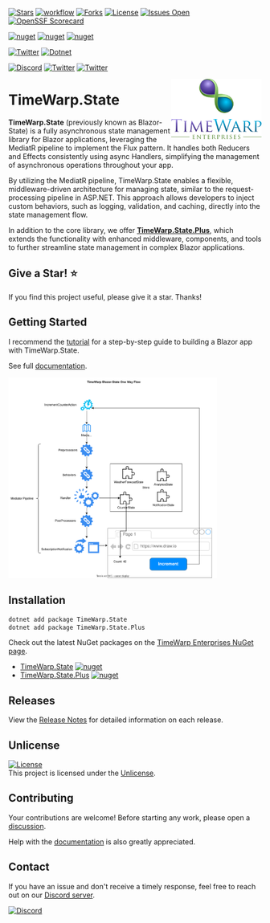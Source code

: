 [![Stars](https://img.shields.io/github/stars/TimeWarpEngineering/timewarp-state?logo=github)](https://github.com/TimeWarpEngineering/timewarp-state)
[![workflow](https://github.com/TimeWarpEngineering/timewarp-state/actions/workflows/release-build.yml/badge.svg)](https://github.com/TimeWarpEngineering/timewarp-state/actions)
[![Forks](https://img.shields.io/github/forks/TimeWarpEngineering/timewarp-state)](https://github.com/TimeWarpEngineering/timewarp-state)
[![License](https://img.shields.io/github/license/TimeWarpEngineering/timewarp-state.svg?style=flat-square&logo=github)](https://github.com/TimeWarpEngineering/timewarp-state/issues)
[![Issues Open](https://img.shields.io/github/issues/TimeWarpEngineering/timewarp-state.svg?logo=github)](https://github.com/TimeWarpEngineering/timewarp-state/issues)
[![OpenSSF Scorecard](https://api.scorecard.dev/projects/github.com/TimeWarpEngineering/timewarp-state/badge)](https://scorecard.dev/viewer/?uri=github.com/TimeWarpEngineering/timewarp-state)

[![nuget](https://img.shields.io/nuget/v/TimeWarp.State?logo=nuget)](https://www.nuget.org/packages/TimeWarp.State/)
[![nuget](https://img.shields.io/nuget/dt/TimeWarp.State?logo=nuget)](https://www.nuget.org/packages/TimeWarp.State/)
[![nuget](https://img.shields.io/nuget/dt/TimeWarp.State?logo=nuget)](https://www.nuget.org/packages/TimeWarp.State/)

[![Twitter](https://img.shields.io/twitter/url?style=social&url=https%3A%2F%2Fgithub.com%2FTimeWarpEngineering%2Ftimewarp-state)](https://twitter.com/intent/tweet?url=https://github.com/TimeWarpEngineering/timewarp-state)
[![Dotnet](https://img.shields.io/badge/dotnet-8.0-blue)](https://dotnet.microsoft.com)

[![Discord](https://img.shields.io/discord/715274085940199487?logo=discord)](https://discord.gg/7F4bS2T)
[![Twitter](https://img.shields.io/twitter/follow/StevenTCramer.svg)](https://twitter.com/intent/follow?screen_name=StevenTCramer)
[![Twitter](https://img.shields.io/twitter/follow/TheFreezeTeam1.svg)](https://twitter.com/intent/follow?screen_name=TheFreezeTeam1)

<img src="https://raw.githubusercontent.com/TimeWarpEngineering/timewarpengineering.github.io/refs/heads/master/images/LogoNoMarginNoShadow.svg" alt="logo" height="120" style="float: right" />

# TimeWarp.State

**TimeWarp.State** (previously known as Blazor-State) is a fully asynchronous state management library for Blazor applications, leveraging the MediatR pipeline to implement the Flux pattern. It handles both Reducers and Effects consistently using async Handlers, simplifying the management of asynchronous operations throughout your app.

By utilizing the MediatR pipeline, TimeWarp.State enables a flexible, middleware-driven architecture for managing state, similar to the request-processing pipeline in ASP.NET. This approach allows developers to inject custom behaviors, such as logging, validation, and caching, directly into the state management flow.

In addition to the core library, we offer **[TimeWarp.State.Plus](/Source/TimeWarp.State.Plus)**, which extends the functionality with enhanced middleware, components, and tools to further streamline state management in complex Blazor applications.

## Give a Star! :star:

If you find this project useful, please give it a star. Thanks!

## Getting Started

I recommend the [tutorial](xref:TimeWarp.State:00-StateActionHandler.md) for a step-by-step guide to building a Blazor app with TimeWarp.State.

See full [documentation](https://timewarpengineering.github.io/timewarp-state/).

<img src="https://raw.githubusercontent.com/TimeWarpEngineering/timewarp-state/refs/heads/master/Documentation/Images/TimeWarpStateOneWayFlow.drawio.svg" alt="logo" height="400" style="" />

## Installation

```console
dotnet add package TimeWarp.State
dotnet add package TimeWarp.State.Plus
```

Check out the latest NuGet packages on the [TimeWarp Enterprises NuGet page](https://www.nuget.org/profiles/TimeWarp.Enterprises).

* [TimeWarp.State](https://www.nuget.org/packages/TimeWarp.State/) [![nuget](https://img.shields.io/nuget/v/TimeWarp.State?logo=nuget)](https://www.nuget.org/packages/TimeWarp.State/)
* [TimeWarp.State.Plus](https://www.nuget.org/packages/TimeWarp.State.Plus/) [![nuget](https://img.shields.io/nuget/v/TimeWarp.State.Plus?logo=nuget)](https://www.nuget.org/packages/TimeWarp.State.Plus/)

## Releases

View the [Release Notes](https://timewarpengineering.github.io/timewarp-state/ReleaseNotes/Release11.0.0.html) for detailed information on each release.

## Unlicense

[![License](https://img.shields.io/github/license/TimeWarpEngineering/timewarp-state.svg?style=flat-square&logo=github)](https://unlicense.org)  
This project is licensed under the [Unlicense](https://unlicense.org).

## Contributing

Your contributions are welcome! Before starting any work, please open a [discussion](https://github.com/TimeWarpEngineering/timewarp-state/discussions).

Help with the [documentation](https://timewarpengineering.github.io/timewarp-state/) is also greatly appreciated.

## Contact

If you have an issue and don't receive a timely response, feel free to reach out on our [Discord server](https://discord.gg/A55JARGKKP).

[![Discord](https://img.shields.io/discord/715274085940199487?logo=discord)](https://discord.gg/7F4bS2T)

